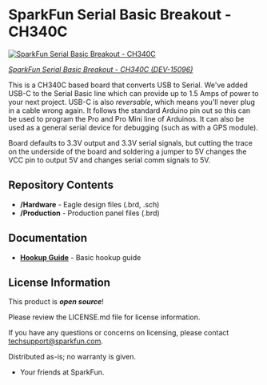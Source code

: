 SparkFun Serial Basic Breakout - CH340C
========================================

[![SparkFun Serial Basic Breakout - CH340C](https://cdn.sparkfun.com/r/600-600/assets/parts/1/3/4/5/2/15096-SparkFun_Serial_Basic_Breakout_-_CH340C_and_USB-C-01.jpg)](https://www.sparkfun.com/products/15096)

[*SparkFun Serial Basic Breakout - CH340C (DEV-15096)*](https://www.sparkfun.com/products/15096)

This is a CH340C based board that converts USB to Serial. We've added USB-C to
the Serial Basic line which can provide up to 1.5 Amps of power to your next
project. USB-C is also _reversable_, which means you'll never plug in a cable
wrong again. It follows the standard Arduino pin out so this can be used to program the Pro 
and Pro Mini line of Arduinos.  It can also be used as a general serial device for debugging 
(such as with a GPS module).

Board defaults to 3.3V output and 3.3V serial signals, but cutting the trace on the underside of the board and 
soldering a jumper to 5V changes the VCC pin to output 5V and changes serial comm signals to 5V.

Repository Contents
-------------------

* **/Hardware** - Eagle design files (.brd, .sch)
* **/Production** - Production panel files (.brd)

Documentation
--------------
* **[Hookup Guide](https://learn.sparkfun.com/tutorials/serial-basic-hookup-guide)** - Basic hookup guide

License Information
-------------------

This product is _**open source**_! 

Please review the LICENSE.md file for license information. 

If you have any questions or concerns on licensing, please contact techsupport@sparkfun.com.

Distributed as-is; no warranty is given.

- Your friends at SparkFun.
